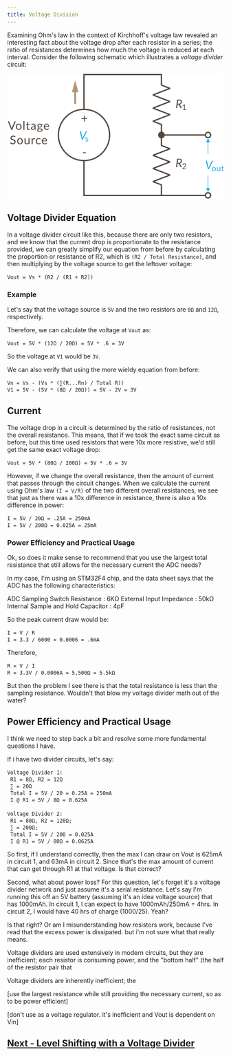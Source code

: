 ```yaml
---
title: Voltage Division
---
```


Examining Ohm's law in the context of Kirchhoff's voltage law revealed an interesting fact about the voltage drop after each resistor in a series; the ratio of resistances determines how much the voltage is reduced at each interval. Consider the following schematic which illustrates a _voltage divider_ circuit:

![Voltage Divider Circuit Illustration](../Voltage_Divider_Network_2.svg)

## Voltage Divider Equation

In a voltage divider circuit like this, because there are only two resistors, and we know that the current drop is proportionate to the resistance provided, we can greatly simplify our equation from before by calculating the proportion or resistance of R2, which is `(R2 / Total Resistance)`, and then multiplying by the voltage source to get the leftover voltage:

```
Vout = Vs * (R2 / (R1 + R2))
```

### Example

Let's say that the voltage source is `5V` and the two resistors are `8Ω` and `12Ω`, respectively.

Therefore, we can calculate the voltage at `Vout` as:

```
Vout = 5V * (12Ω / 20Ω) = 5V * .6 = 3V
```

So the voltage at `V1` would be `3V`.

<!-- is this necessary? -->
We can also verify that using the more wieldy equation from before:

```
Vn = Vs - (Vs * (∑(R...Rn) / Total R))
V1 = 5V - (5V * (8Ω / 20Ω)) = 5V - 2V = 3V
```

## Current

The voltage drop in a circuit is determined by the ratio of resistances, not the overall resistance. This means, that if we took the exact same circuit as before, but this time used resistors that were 10x more resistive, we'd still get the same exact voltage drop:

```
Vout = 5V * (80Ω / 200Ω) = 5V * .6 = 3V
```

However, if we change the overall resistance, then the amount of current that passes through the circuit changes. When we calculate the current using Ohm's law `(I = V/R)` of the two different overall resistances, we see that just as there was a 10x difference in resistance, there is also a 10x difference in power:

```
I = 5V / 20Ω = .25A = 250mA
I = 5V / 200Ω = 0.025A = 25mA
```

### Power Efficiency and Practical Usage

Ok, so does it make sense to recommend that you use the largest total resistance that still allows for the necessary current the ADC needs?

In my case, I'm using an STM32F4 chip, and the data sheet says that the ADC has the following characteristics:

ADC Sampling Switch Resistance : 6KΩ
External Input Impedance : 50kΩ
Internal Sample and Hold Capacitor : 4pF

So the peak current draw would be:

```
I = V / R
I = 3.3 / 6000 = 0.0006 = .6mA
```

Therefore, 

```
R = V / I
R = 3.3V / 0.0006A = 5,500Ω = 5.5kΩ
```

But then the problem I see there is that the total resistance is less than the sampling resistance. Wouldn't that blow my voltage divider math out of the water?



## Power Efficiency and Practical Usage

I think we need to step back a bit and resolve some more fundamental questions I have.

If i have two divider circuits, let's say:

```
Voltage Divider 1: 
 R1 = 8Ω, R2 = 12Ω
 ∑ = 20Ω
 Total I = 5V / 20 = 0.25A = 250mA
 I @ R1 = 5V / 8Ω = 0.625A

Voltage Divider 2: 
 R1 = 80Ω, R2 = 120Ω; 
 ∑ = 200Ω; 
 Total I = 5V / 200 = 0.025A
 I @ R1 = 5V / 80Ω = 0.0625A
``` 

So first, if I understand correctly, then the max I can draw on Vout is 625mA in circuit 1, and 63mA in circuit 2. Since that's the max amount of current that can get through R1 at that voltage. Is that correct?

Second, what about power loss? For this question, let's forget it's a voltage divider network and just assume it's a serial resistance. Let's say I'm running this off an 5V battery (assuming it's an idea voltage source) that has 1000mAh. In circuit 1, I can expect to have 1000mAh/250mA = 4hrs. In circuit 2, I would have 40 hrs of charge (1000/25). Yeah?

Is that right? Or am I misunderstanding how resistors work, because I've read that the excess power is dissipated. but i'm not sure what that really means. 






Voltage dividers are used extensively in modern circuits, but they are inefficient; each resistor is consuming power, and the "bottom half" (the half of the resistor pair that 

Voltage dividers are inherently inefficient; the 

[use the largest resistance while still providing the necessary current, so as to be power efficient]

[don't use as a voltage regulator. it's inefficient and Vout is dependent on Vin]

## [Next - Level Shifting with a Voltage Divider](../Level_Shifting)

<br/>